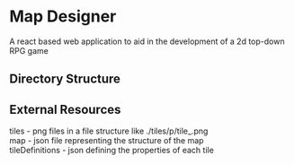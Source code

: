 # Map Designer
A react based web application to aid in the development of a 2d top-down RPG game

## Directory Structure

## External Resources
tiles - png files in a file structure like ./tiles/<resolution>p/tile_<id>.png  
map - json file representing the structure of the map  
tileDefinitions - json defining the properties of each tile
